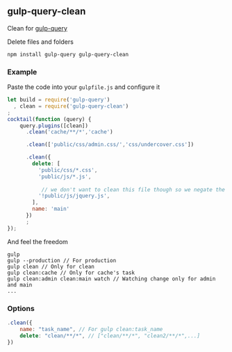 ## gulp-query-clean
Clean for [gulp-query](https://github.com/gulp-query/gulp-query)

Delete files and folders

```text
npm install gulp-query gulp-query-clean
```

### Example
Paste the code into your `gulpfile.js` and configure it
```javascript
let build = require('gulp-query')
  , clean = require('gulp-query-clean')
;
cocktail(function (query) {
    query.plugins([clean])
      .clean('cache/**/*','cache')

      .clean(['public/css/admin.css/','css/undercover.css'])

      .clean({
        delete: [
          'public/css/*.css',
          'public/js/*.js',
           
           // we don't want to clean this file though so we negate the pattern
          '!public/js/jquery.js',
        ],
        name: 'main'
      })
      ;
});
```
And feel the freedom
```
gulp
gulp --production // For production
gulp clean // Only for clean
gulp clean:cache // Only for cache's task
gulp clean:admin clean:main watch // Watching change only for admin and main
...
```

### Options
```javascript
.clean({
    name: "task_name", // For gulp clean:task_name 
    delete: "clean/**/*", // ["clean/**/*", "clean2/**/*",...]
})
```